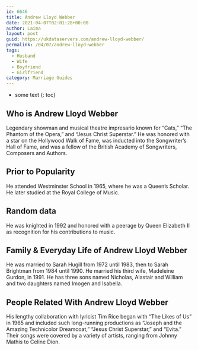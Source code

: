 ```yaml
---
id: 6646
title: Andrew Lloyd Webber
date: 2021-04-07T02:01:28+00:00
author: Laima
layout: post
guid: https://ukdataservers.com/andrew-lloyd-webber/
permalink: /04/07/andrew-lloyd-webber
tags:
  - Husband
  - Wife
  - Boyfriend
  - Girlfriend
category: Marriage Guides
---
```


* some text
{: toc}


## Who is Andrew Lloyd Webber
                  
                  
                  
Legendary showman and musical theatre impresario known for &#8220;Cats,&#8221; &#8220;The Phantom of the Opera,&#8221; and &#8220;Jesus Christ Superstar.&#8221; He was honored with a star on the Hollywood Walk of Fame, was inducted into the Songwriter&#8217;s Hall of Fame, and was a fellow of the British Academy of Songwriters, Composers and Authors.
                  
              
            
              
            
                
                
                
## Prior to Popularity
                  
                  
                  
He attended Westminster School in 1965, where he was a Queen&#8217;s Scholar. He later studied at the Royal College of Music.
                  
              
            
              
            
                
                
                
## Random data
                  
                  
                  
He was knighted in 1992 and honored with a peerage by Queen Elizabeth II as recognition for his contributions to music.
                  
              
            
              
            
                
                
                
## Family & Everyday Life of Andrew Lloyd Webber
                  
                  
                  
He was married to Sarah Hugill from 1972 until 1983, then to Sarah Brightman from 1984 until 1990. He married his third wife, Madeleine Gurdon, in 1991. He has three sons named Nicholas, Alastair and William and two daughters named Imogen and Isabella.
                  
              
            
              
            
                
                
                
## People Related With Andrew Lloyd Webber
                  
                  
                  
His lengthy collaboration with lyricist Tim Rice began with &#8220;The Likes of Us&#8221; in 1965 and included such long-running productions as &#8220;Joseph and the Amazing Technicolor Dreamcoat,&#8221; &#8220;Jesus Christ Superstar,&#8221; and &#8220;Evita.&#8221; Their songs were covered by a variety of artists, ranging from Johnny Mathis to Celine Dion.
                  
              
            
              
            
                
              
            
              
              
            
            
              
            
          
          
          